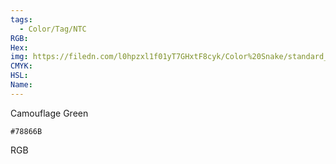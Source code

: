 ```yaml
---
tags:
  - Color/Tag/NTC
RGB:
Hex:
img: https://filedn.com/l0hpzxl1f01yT7GHxtF8cyk/Color%20Snake/standard_csv_to_svg/78866B.svg
CMYK:
HSL:
Name:
---
```

Camouflage Green
```palette
#78866B
```
RGB
